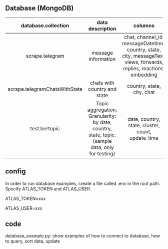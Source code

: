 ## Database (MongoDB)

|     database.collection      |       data description       |                                                       columns                                                        |                data volume                 |
|:----------------------------:|:----------------------------:|:--------------------------------------------------------------------------------------------------------------------:|:------------------------------------------:|
|       scrape.telegram        |  message information  | chat, channel_id, messageDatetime, country, state, city, messageText, views, forwards, replies, reactions, embedding | 2,229,067 (Switzerland+Germany) 2023.09.27 |
|scrape.telegramChatsWithState| chats with country and state |                                              country, state, city, chat                                              |                     61                     |
|test.bertopic| Topic aggregation. Granularity: by date, country, state, topic. (sample data, only for testing) |                                  date, country, state, cluster, count, update_time                                   |                   11,929                   |


## config
In order to run database examples, create a file called .env in the root path. Specify ATLAS_TOKEN and ATLAS_USER.

ATLAS_TOKEN=xxx

ATLAS_USER=xxx

## code
database_example.py: show examples of how to connect to database, how to query, sort data, update

